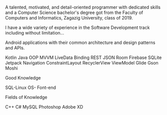 A talented, motivated, and detail-oriented programmer with dedicated skills and a Computer Science bachelor's degree got
from the Faculty of Computers and Informatics, Zagazig University, class of 2019.

I have a wide variety of experience in the Software Development track including without limitation...

Android applications with their common architecture and design patterns and APIs.

Kotlin Java OOP MVVM LiveData Binding  REST JSON Room Firebase SQLite Jetpack Navigation ConstraintLayout RecyclerView ViewModel Glide Gson Moshi

Good Knowledge

SQL-Linux OS- Font-end 

Fields of Knowledge

C++ C# MySQL Photoshop Adobe XD 



<!---
OmarElkady1/OmarElkady1 is a ✨ special ✨ repository because its `README.md` (this file) appears on your GitHub profile.
You can click the Preview link to take a look at your changes.
- 👋 Hi, I’m @OmarElkady1
- 👀 I’m interested in ...
- 🌱 I’m currently learning ...
- 💞️ I’m looking to collaborate on ...
- 📫 How to reach me ...

--->
